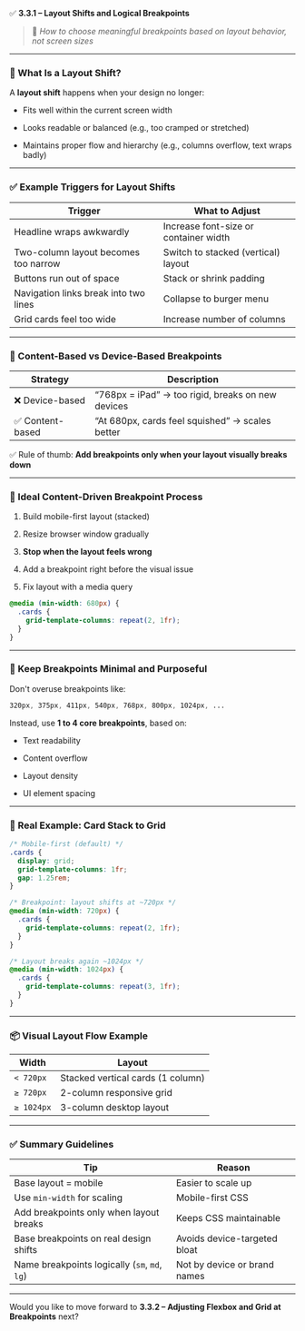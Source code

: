 ✅ **3.3.1 – Layout Shifts and Logical Breakpoints**

> 🎯 _How to choose meaningful breakpoints based on layout behavior, not screen sizes_

---

### 🔧 What Is a Layout Shift?

A **layout shift** happens when your design no longer:

- Fits well within the current screen width
    
- Looks readable or balanced (e.g., too cramped or stretched)
    
- Maintains proper flow and hierarchy (e.g., columns overflow, text wraps badly)
    

---

### ✅ Example Triggers for Layout Shifts

|Trigger|What to Adjust|
|---|---|
|Headline wraps awkwardly|Increase font-size or container width|
|Two-column layout becomes too narrow|Switch to stacked (vertical) layout|
|Buttons run out of space|Stack or shrink padding|
|Navigation links break into two lines|Collapse to burger menu|
|Grid cards feel too wide|Increase number of columns|

---

### 📐 Content-Based vs Device-Based Breakpoints

|Strategy|Description|
|---|---|
|❌ Device-based|“768px = iPad” → too rigid, breaks on new devices|
|✅ Content-based|“At 680px, cards feel squished” → scales better|

✅ Rule of thumb: **Add breakpoints only when your layout visually breaks down**

---

### 🔁 Ideal Content-Driven Breakpoint Process

1. Build mobile-first layout (stacked)
    
2. Resize browser window gradually
    
3. **Stop when the layout feels wrong**
    
4. Add a breakpoint right before the visual issue
    
5. Fix layout with a media query
    

```css
@media (min-width: 680px) {
  .cards {
    grid-template-columns: repeat(2, 1fr);
  }
}
```

---

### 🧠 Keep Breakpoints Minimal and Purposeful

Don't overuse breakpoints like:

```css
320px, 375px, 411px, 540px, 768px, 800px, 1024px, ...
```

Instead, use **1 to 4 core breakpoints**, based on:

- Text readability
    
- Content overflow
    
- Layout density
    
- UI element spacing
    

---

### 🧪 Real Example: Card Stack to Grid

```css
/* Mobile-first (default) */
.cards {
  display: grid;
  grid-template-columns: 1fr;
  gap: 1.25rem;
}

/* Breakpoint: layout shifts at ~720px */
@media (min-width: 720px) {
  .cards {
    grid-template-columns: repeat(2, 1fr);
  }
}

/* Layout breaks again ~1024px */
@media (min-width: 1024px) {
  .cards {
    grid-template-columns: repeat(3, 1fr);
  }
}
```

---

### 📦 Visual Layout Flow Example

|Width|Layout|
|---|---|
|`< 720px`|Stacked vertical cards (1 column)|
|`≥ 720px`|2-column responsive grid|
|`≥ 1024px`|3-column desktop layout|

---

### ✅ Summary Guidelines

|Tip|Reason|
|---|---|
|Base layout = mobile|Easier to scale up|
|Use `min-width` for scaling|Mobile-first CSS|
|Add breakpoints only when layout breaks|Keeps CSS maintainable|
|Base breakpoints on real design shifts|Avoids device-targeted bloat|
|Name breakpoints logically (`sm`, `md`, `lg`)|Not by device or brand names|

---

Would you like to move forward to **3.3.2 – Adjusting Flexbox and Grid at Breakpoints** next?